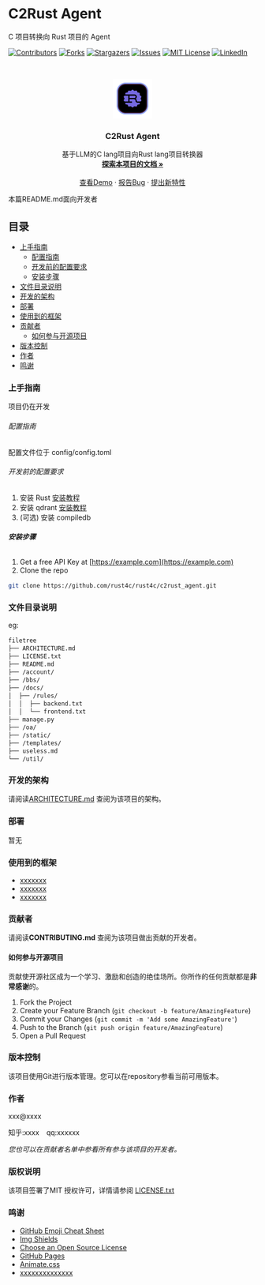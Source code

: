 

# C2Rust Agent

C 项目转换向 Rust 项目的 Agent

<!-- PROJECT SHIELDS -->

[![Contributors][contributors-shield]][contributors-url]
[![Forks][forks-shield]][forks-url]
[![Stargazers][stars-shield]][stars-url]
[![Issues][issues-shield]][issues-url]
[![MIT License][license-shield]][license-url]
[![LinkedIn][linkedin-shield]][linkedin-url]

<!-- PROJECT LOGO -->
<br />

<p align="center">
  <a href="https://github.com/rust4c/rust4c/c2rust_agent/">
    <img src="images/logo.png" alt="Logo" width="80" height="80">
  </a>

  <h3 align="center">C2Rust Agent</h3>
  <p align="center">
    基于LLM的C lang项目向Rust lang项目转换器
    <br />
    <a href="https://github.com/rust4c/rust4c/c2rust_agent"><strong>探索本项目的文档 »</strong></a>
    <br />
    <br />
    <a href="https://github.com/rust4c/rust4c/c2rust_agent">查看Demo</a>
    ·
    <a href="https://github.com/rust4c/rust4c/c2rust_agent/issues">报告Bug</a>
    ·
    <a href="https://github.com/rust4c/rust4c/c2rust_agent/issues">提出新特性</a>
  </p>

</p>


 本篇README.md面向开发者

## 目录

- [上手指南](#上手指南)
  - [配置指南](#配置指南)
  - [开发前的配置要求](#开发前的配置要求)
  - [安装步骤](#安装步骤)
- [文件目录说明](#文件目录说明)
- [开发的架构](#开发的架构)
- [部署](#部署)
- [使用到的框架](#使用到的框架)
- [贡献者](#贡献者)
  - [如何参与开源项目](#如何参与开源项目)
- [版本控制](#版本控制)
- [作者](#作者)
- [鸣谢](#鸣谢)

### 上手指南

项目仍在开发

###### 配置指南

配置文件位于 config/config.toml

###### 开发前的配置要求

1. 安装 Rust [安装教程](https://www.rust-lang.org/zh-CN/tools/install)
2. 安装 qdrant [安装教程](https://qdrant.tech/documentation/guides/installation/)
3. (可选) 安装 compiledb

###### **安装步骤**

1. Get a free API Key at [https://example.com](https://example.com)
2. Clone the repo

```sh
git clone https://github.com/rust4c/rust4c/c2rust_agent.git
```

### 文件目录说明
eg:

```
filetree
├── ARCHITECTURE.md
├── LICENSE.txt
├── README.md
├── /account/
├── /bbs/
├── /docs/
│  ├── /rules/
│  │  ├── backend.txt
│  │  └── frontend.txt
├── manage.py
├── /oa/
├── /static/
├── /templates/
├── useless.md
└── /util/

```





### 开发的架构

请阅读[ARCHITECTURE.md](https://github.com/rust4c/rust4c/c2rust_agent/blob/master/ARCHITECTURE.md) 查阅为该项目的架构。

### 部署

暂无

### 使用到的框架

- [xxxxxxx](https://getbootstrap.com)
- [xxxxxxx](https://jquery.com)
- [xxxxxxx](https://laravel.com)

### 贡献者

请阅读**CONTRIBUTING.md** 查阅为该项目做出贡献的开发者。

#### 如何参与开源项目

贡献使开源社区成为一个学习、激励和创造的绝佳场所。你所作的任何贡献都是**非常感谢**的。


1. Fork the Project
2. Create your Feature Branch (`git checkout -b feature/AmazingFeature`)
3. Commit your Changes (`git commit -m 'Add some AmazingFeature'`)
4. Push to the Branch (`git push origin feature/AmazingFeature`)
5. Open a Pull Request



### 版本控制

该项目使用Git进行版本管理。您可以在repository参看当前可用版本。

### 作者

xxx@xxxx

知乎:xxxx  &ensp; qq:xxxxxx

 *您也可以在贡献者名单中参看所有参与该项目的开发者。*

### 版权说明

该项目签署了MIT 授权许可，详情请参阅 [LICENSE.txt](https://github.com/rust4c/rust4c/c2rust_agent/blob/master/LICENSE.txt)

### 鸣谢


- [GitHub Emoji Cheat Sheet](https://www.webpagefx.com/tools/emoji-cheat-sheet)
- [Img Shields](https://shields.io)
- [Choose an Open Source License](https://choosealicense.com)
- [GitHub Pages](https://pages.github.com)
- [Animate.css](https://daneden.github.io/animate.css)
- [xxxxxxxxxxxxxx](https://connoratherton.com/loaders)

<!-- links -->
[your-project-path]:rust4c/c2rust_agent
[contributors-shield]: https://img.shields.io/github/contributors/rust4c/c2rust_agent.svg?style=flat-square
[contributors-url]: https://github.com/rust4c/c2rust_agent/graphs/contributors
[forks-shield]: https://img.shields.io/github/forks/rust4c/c2rust_agent.svg?style=flat-square
[forks-url]: https://github.com/rust4c/c2rust_agent/network/members
[stars-shield]: https://img.shields.io/github/stars/rust4c/c2rust_agent.svg?style=flat-square
[stars-url]: https://github.com/rust4c/c2rust_agent/stargazers
[issues-shield]: https://img.shields.io/github/issues/rust4c/c2rust_agent.svg?style=flat-square
[issues-url]: https://img.shields.io/github/issues/rust4c/c2rust_agent.svg
[license-shield]: https://img.shields.io/github/license/rust4c/c2rust_agent.svg?style=flat-square
[license-url]: https://github.com/rust4c/c2rust_agent/blob/master/LICENSE.txt
[linkedin-shield]: https://img.shields.io/badge/-LinkedIn-black.svg?style=flat-square&logo=linkedin&colorB=555
[linkedin-url]: https://linkedin.com/in/shaojintian
